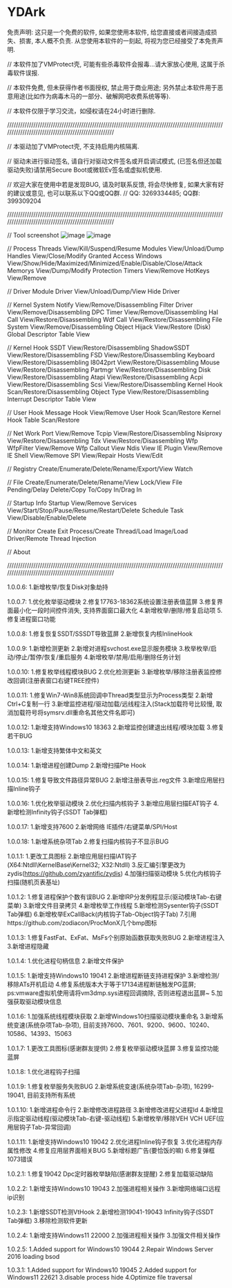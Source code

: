 # YDArk
免责声明: 这只是一个免费的软件, 如果您使用本软件, 给您直接或者间接造成损失、损害, 本人概不负责. 从您使用本软件的一刻起, 将视为您已经接受了本免责声明.

// 本软件加了VMProtect壳, 可能有些杀毒软件会报毒...请大家放心使用, 这属于杀毒软件误报.

// 本软件免费, 但未获得作者书面授权, 禁止用于商业用途; 另外禁止本软件用于恶意用途(比如作为病毒木马的一部分、破解网吧收费系统等等).

// 本软件仅限于学习交流，如侵权请在24小时进行删除.

////////////////////////////////////////////////////////////////////////////////////////////////////////////////////////////////////////////////////

// 本驱动加了VMProtect壳, 不支持启用内核隔离.

// 驱动未进行驱动签名, 请自行对驱动文件签名或开启调试模式, (已签名但还加载驱动失败)请禁用Secure Boot或微软Ev签名或虚拟机使用.

// 欢迎大家在使用中若是发现BUG, 请及时联系反馈, 将会尽快修复, 如果大家有好的建议或意见, 也可以联系以下QQ或QQ群.
// QQ: 3269334485; QQ群: 399309204

////////////////////////////////////////////////////////////////////////////////////////////////////////////////////////////////////////////////////


// Tool screenshot
![image](https://github.com/ClownQq/YDArk/blob/master/screenshots/Process.png)
![image](https://github.com/ClownQq/YDArk/blob/master/screenshots/SystemNotify.png)

// Process
Threads                     View/Kill/Suspend/Resume
Modules                     View/Unload/Dump
Handles                     View/Close/Modify Granted Access
Windows                     View/Show/Hide/Maximized/Minimized/Enable/Disable/Close/Attack
Memorys                     View/Dump/Modify Protection
Timers                      View/Remove
HotKeys                     View/Remove

// Driver Module
Driver                      View/Unload/Dump/View Hide Driver

// Kernel
System Notify               View/Remove/Disassembling
Filter Driver               View/Remove/Disassembling
DPC Timer                   View/Remove/Disassembling
Hal Call                    View/Restore/Disassembling
Wdf Call                    View/Restore/Disassembling
File System                 View/Remove/Disassembling
Object Hijack               View/Restore (Disk)
Global Descriptor Table     View

// Kernel Hook
SSDT                        View/Restore/Disassembling
ShadowSSDT                  View/Restore/Disassembling
FSD                         View/Restore/Disassembling
Keyboard                    View/Restore/Disassembling
I8042prt                    View/Restore/Disassembling
Mouse                       View/Restore/Disassembling
Partmgr                     View/Restore/Disassembling
Disk                        View/Restore/Disassembling
Atapi                       View/Restore/Disassembling
Acpi                        View/Restore/Disassembling
Scsi                        View/Restore/Disassembling
Kernel Hook                 Scan/Restore/Disassembling
Object Type                 View/Restore/Disassembling
Interrupt Descriptor Table  View

// User Hook
Message Hook                View/Remove
User Hook                   Scan/Restore
Kernel Hook Table           Scan/Restore

// Net Work
Port                        View/Remove
Tcpip                       View/Restore/Disassembling
Nsiproxy                    View/Restore/Disassembling
Tdx                         View/Restore/Disassembling
Wfp WfpFilter               View/Remove
Wfp Callout                 View
Ndis                        View
IE Plugin                   View/Remove
IE Shell                    View/Remove
SPI                         View/Repair
Hosts                       View/Edit

// Registry
Create/Enumerate/Delete/Rename/Export/View Watch

// File
Create/Enumerate/Delete/Rename/View Lock/View File Pending/Delay Delete/Copy To/Copy In/Drag In

// Startup Info
Startup                     View/Remove
Services                    View/Start/Stop/Pause/Resume/Restart/Delete
Schedule Task               View/Disable/Enable/Delete

// Monitor
Create Exit Process/Create Thread/Load Image/Load Driver/Remote Thread Injection

// About


////////////////////////////////////////////////////////////////////////////////////////////////////////////////////////////////////////////////////


1.0.0.6:
1.新增枚举/恢复Disk对象劫持

1.0.0.7:
1.优化枚举驱动模块
2.修复17763-18362系统设置注册表值蓝屏
3.修复界面最小化一段时间控件消失, 支持界面窗口最大化
4.新增枚举/删除/修复启动项
5.修复进程窗口功能

1.0.0.8:
1.修复恢复SSDT/SSSDT导致蓝屏
2.新增恢复内核InlineHook

1.0.0.9:
1.新增检测更新
2.新增对进程svchost.exe显示服务模块
3.枚举枚举/启动/停止/暂停/恢复/重启服务
4.新增枚举/禁用/启用/删除任务计划

1.0.0.10:
1.修复枚举线程模块BUG
2.优化检测更新
3.新增枚举/移除注册表监控修改回调(注册表窗口右键TREE控件)

1.0.0.11:
1.修复Win7-Win8系统回调中Thread类型显示为Process类型
2.新增Ctrl+C复制一行
3.新增监控进程/驱动加载/远线程注入(Stack加载符号比较慢, 取消加载符号将symsrv.dll重命名其他文件名即可)

1.0.0.12:
1.新增支持Windows10 18363
2.新增监控创建退出线程/模块加载
3.修复若干BUG

1.0.0.13:
1.新增支持繁体中文和英文

1.0.0.14:
1.新增进程创建Dump
2.新增扫描Pte Hook

1.0.0.15:
1.修复导致文件路径异常BUG
2.新增注册表导出.reg文件
3.新增应用层扫描Inline钩子

1.0.0.16:
1.优化枚举驱动模块
2.优化扫描内核钩子
3.新增应用层扫描EAT钩子
4.新增检测Infinity钩子(SSDT Tab弹框)

1.0.0.17:
1.新增支持7600
2.新增网络 IE插件/右键菜单/SPI/Host

1.0.0.18:
1.新增系统杂项Tab
2.修复扫描内核钩子不显示BUG

1.0.1.1:
1.更改工具图标
2.新增应用层扫描IAT钩子(X64:Ntdll\KernelBase\Kernel32; X32:Ntdll)
3.反汇编引擎更改为zydis(https://github.com/zyantific/zydis)
4.加强扫描驱动模块
5.优化内核钩子扫描(随机页表基址)

1.0.1.2:
1.修复进程保护个数有误BUG
2.新增IRP分发例程显示(驱动模块Tab-右键菜单)
3.新增文件目录拷贝
4.新增枚举工作线程
5.新增检测Sysenter钩子(SSDT Tab弹框)
6.新增枚举ExCallBack(内核钩子Tab-Object钩子Tab)
7.引用https://github.com/zodiacon/ProcMonX几个bmp图标

1.0.1.3:
1.修复FastFat、ExFat、MsFs个别原始函数获取失败BUG
2.新增进程注入
3.新增进程隐藏

1.0.1.4:
1.优化进程句柄信息
2.新增文件保护

1.0.1.5:
1.新增支持Windows10 19041
2.新增进程断链支持进程保护
3.新增检测/移除ATs开机启动
4.修复系统版本大于等于17134进程断链触发PG蓝屏; ps:vmware虚拟机使用请将vm3dmp.sys进程回调摘除, 否则进程退出蓝屏~
5.加强获取驱动模块信息

1.0.1.6:
1.加强系统线程模块获取
2.新增Windows10扫描驱动模块重命名
3.新增系统变速(系统杂项Tab-杂项), 目前支持7600、7601、9200、9600、10240、10586、14393、15063

1.0.1.7:
1.更改工具图标(感谢群友提供)
2.修复枚举驱动模块蓝屏
3.修复监控功能蓝屏

1.0.1.8:
1.优化进程钩子扫描

1.0.1.9:
1.修复枚举服务失败BUG
2.新增系统变速(系统杂项Tab-杂项), 16299-19041, 目前支持所有系统

1.0.1.10:
1.新增进程命令行
2.新增修改进程路径
3.新增修改进程父进程Id
4.新增显示指定驱动线程(驱动模块Tab-右键-驱动线程)
5.新增枚举/移除VEH VCH UEF(应用层钩子Tab-异常回调)

1.0.1.11:
1.新增支持Windows10 19042
2.优化进程Inline钩子恢复
3.优化进程内存属性修改
4.修复应用层界面相关BUG
5.新增标题广告(要恰饭的嘛)
6.修复弹框1073错误

1.0.2.1:
1.修复19042 Dpc定时器枚举缺陷(感谢群友提醒)
2.修复加载驱动缺陷

1.0.2.2:
1.新增支持Windows10 19043
2.加强进程相关操作
3.新增网络端口远程ip识别

1.0.2.3:
1.新增SSDT检测VtHook
2.新增检测19041-19043 Infinity钩子(SSDT Tab弹框)
3.移除检测软件更新

1.0.2.4:
1.新增支持Windows11 22000
2.加强进程相关操作
3.加强文件相关操作

1.0.2.5:
1.Added support for Windows10 19044
2.Repair Windows Server 2016 loading bsod

1.0.3.1:
1.Added support for Windows10 19045
2.Added support for Windows11 22621
3.disable process hide
4.Optimize file traversal